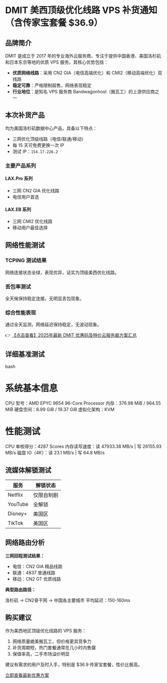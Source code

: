 # DMIT 美西顶级优化线路 VPS 补货通知（含传家宝套餐 $36.9）

## 品牌简介

DMIT 是成立于 2017 年的专业海外云服务商，专注于提供中国香港、美国洛杉矶和日本东京等地的优质 VPS 服务。其核心优势包括：

- **优质网络线路**：采用 CN2 GIA（电信高端优化）和 CMI2（移动高端优化）双线路
- **稳定可靠**：严格限制超售，网络表现稳定
- **行业地位**：是知名 VPS 服务商 Bandwagonhost（搬瓦工）的上游供应商之一

## 本次补货产品

均为美国洛杉矶数据中心产品，具备以下特点：
- 三网优化顶级线路（电信/联通/移动）
- 每 15 天可免费更换一次 IP
- 测试 IP：`154.17.226.2`

### 主要产品系列

#### LAX.Pro 系列
- 三网 CN2 GIA 优化线路
- 电信用户首选

#### LAX.EB 系列
- 三网 CMI2 优化线路
- 移动用户最佳选择

## 网络性能测试

### TCPING 测试结果
网络连接状态全绿，表现优异，证实为顶级美西优化线路。

### 丢包率测试
全天候保持稳定连接，无明显丢包现象。

### 综合性能表现
通过全天监测，网络延迟保持稳定，无波动现象。

👉 [【点击查看】2025年最新 DMIT 优惠码及特价云服务器方案汇总](https://bit.ly/dmit_coupon)

## 详细基准测试

bash
# 系统基本信息
CPU 型号：AMD EPYC 9654 96-Core Processor
内存：376.98 MiB / 964.55 MiB
硬盘空间：6.99 GiB / 19.37 GiB
虚拟化架构：KVM

# 性能测试
CPU 单核得分：4287 Scores
内存读写速度：读 47933.38 MB/s | 写 26155.93 MB/s
磁盘 IO（4K）：读 23.1 MB/s | 写 64.8 MB/s

## 流媒体解锁测试

| 服务       | 解锁状态       |
|------------|----------------|
| Netflix    | 仅限自制剧     |
| YouTube    | 全解锁         |
| Disney+    | 美国区         |
| TikTok     | 美国区         |

## 网络路由分析

**三网回程测试结果：**
- 电信：CN2 GIA 精品线路
- 联通：4837 普通线路
- 移动：CN2 GT 优质线路

**典型路由路径：**

洛杉矶 → CN2骨干网 → 中国各主要城市
平均延迟：150-160ms

## 购买建议

作为美西地区顶级优化线路的 VPS 服务：
1. 网络质量媲美搬瓦工，但价格更具竞争力
2. 补货周期短，热门套餐通常在几小时内售罄
3. 保值率高，二手市场溢价明显

建议有需求的用户及时入手，特别是 $36.9 传家宝套餐，性价比极高。

[立即查看最新优惠方案](https://bit.ly/dmit_coupon)